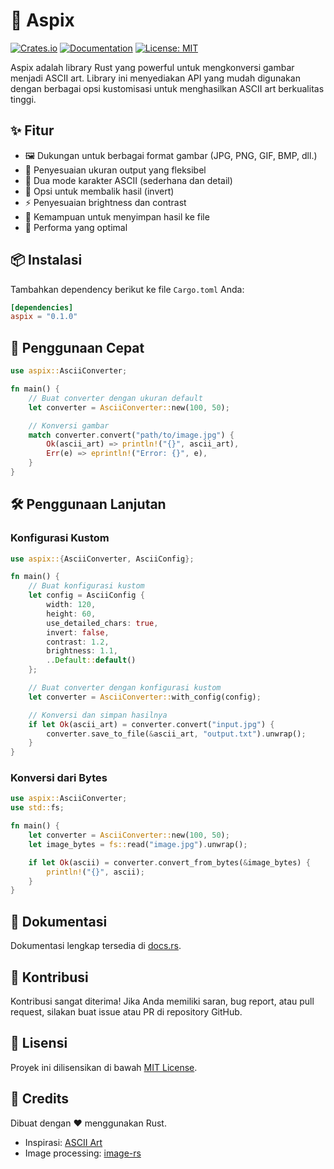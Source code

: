 # 🎨 Aspix

[![Crates.io](https://img.shields.io/crates/v/aspix.svg)](https://docs.rs/crate/aspix/latest)
[![Documentation](https://docs.rs/aspix/badge.svg)](https://docs.rs/aspix)
[![License: MIT](https://img.shields.io/badge/License-MIT-yellow.svg)](https://opensource.org/licenses/MIT)

Aspix adalah library Rust yang powerful untuk mengkonversi gambar menjadi ASCII art. Library ini menyediakan API yang mudah digunakan dengan berbagai opsi kustomisasi untuk menghasilkan ASCII art berkualitas tinggi.

## ✨ Fitur

- 🖼️ Dukungan untuk berbagai format gambar (JPG, PNG, GIF, BMP, dll.)
- 📐 Penyesuaian ukuran output yang fleksibel
- 🎨 Dua mode karakter ASCII (sederhana dan detail)
- 🔄 Opsi untuk membalik hasil (invert)
- ⚡ Penyesuaian brightness dan contrast
- 💾 Kemampuan untuk menyimpan hasil ke file
- 🚀 Performa yang optimal

## 📦 Instalasi

Tambahkan dependency berikut ke file `Cargo.toml` Anda:

```toml
[dependencies]
aspix = "0.1.0"
```

## 🚀 Penggunaan Cepat

```rust
use aspix::AsciiConverter;

fn main() {
    // Buat converter dengan ukuran default
    let converter = AsciiConverter::new(100, 50);

    // Konversi gambar
    match converter.convert("path/to/image.jpg") {
        Ok(ascii_art) => println!("{}", ascii_art),
        Err(e) => eprintln!("Error: {}", e),
    }
}
```

## 🛠️ Penggunaan Lanjutan

### Konfigurasi Kustom

```rust
use aspix::{AsciiConverter, AsciiConfig};

fn main() {
    // Buat konfigurasi kustom
    let config = AsciiConfig {
        width: 120,
        height: 60,
        use_detailed_chars: true,
        invert: false,
        contrast: 1.2,
        brightness: 1.1,
        ..Default::default()
    };

    // Buat converter dengan konfigurasi kustom
    let converter = AsciiConverter::with_config(config);

    // Konversi dan simpan hasilnya
    if let Ok(ascii_art) = converter.convert("input.jpg") {
        converter.save_to_file(&ascii_art, "output.txt").unwrap();
    }
}
```

### Konversi dari Bytes

```rust
use aspix::AsciiConverter;
use std::fs;

fn main() {
    let converter = AsciiConverter::new(100, 50);
    let image_bytes = fs::read("image.jpg").unwrap();

    if let Ok(ascii) = converter.convert_from_bytes(&image_bytes) {
        println!("{}", ascii);
    }
}
```

## 📝 Dokumentasi

Dokumentasi lengkap tersedia di [docs.rs](https://docs.rs/aspix).

## 🤝 Kontribusi

Kontribusi sangat diterima! Jika Anda memiliki saran, bug report, atau pull request, silakan buat issue atau PR di repository GitHub.

## 📄 Lisensi

Proyek ini dilisensikan di bawah [MIT License](LICENSE).

## 🙏 Credits

Dibuat dengan ❤️ menggunakan Rust.

- Inspirasi: [ASCII Art](https://en.wikipedia.org/wiki/ASCII_art)
- Image processing: [image-rs](https://github.com/image-rs/image)
